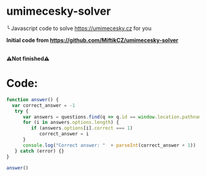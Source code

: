 # umimecesky-solver
╰ Javascript code to solve https://umimecesky.cz for you <br>

**Initial code from https://github.com/MiftikCZ/umimecesky-solver**
<br> <br>

**⚠Not finished⚠**

# Code:
```js
function answer() {
  var correct_answer = -1
   try {
      var answers = questions.find(q => q.id == window.location.pathname.split("/")[2])
      for (i in answers.options.length) {
         if (answers.options[i].correct === 1)
            correct_answer = i
      }
      console.log("Correct answer: "  + parseInt(correct_answer + 1))
   } catch (error) {}
}

answer()
```
